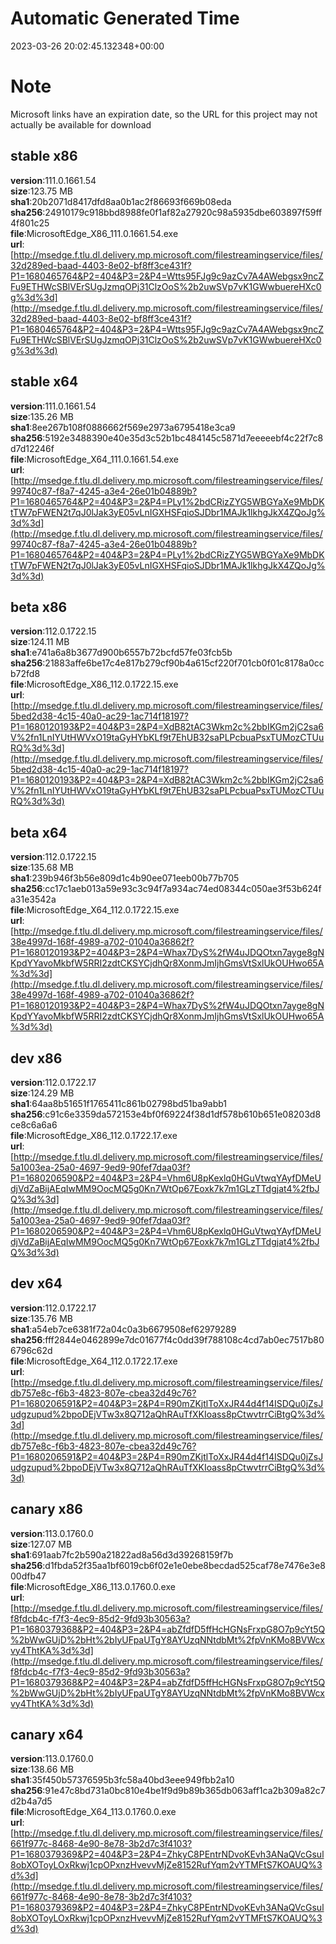 # Automatic Generated Time
2023-03-26 20:02:45.132348+00:00

# Note
Microsoft links have an expiration date, so the URL for this project may not actually be available for download

## stable x86
**version**:111.0.1661.54  
**size**:123.75 MB  
**sha1**:20b2071d8417dfd8aa0b1ac2f86693f669b08eda  
**sha256**:24910179c918bbd8988fe0f1af82a27920c98a5935dbe603897f59ff4f801c25  
**file**:MicrosoftEdge_X86_111.0.1661.54.exe  
**url**:[http://msedge.f.tlu.dl.delivery.mp.microsoft.com/filestreamingservice/files/32d289ed-baad-4403-8e02-bf8ff3ce431f?P1=1680465764&P2=404&P3=2&P4=Wtts95FJg9c9azCv7A4AWebgsx9ncZFu9ETHWcSBlVErSUgJzmqOPj31ClzOoS%2b2uwSVp7vK1GWwbuereHXc0g%3d%3d](http://msedge.f.tlu.dl.delivery.mp.microsoft.com/filestreamingservice/files/32d289ed-baad-4403-8e02-bf8ff3ce431f?P1=1680465764&P2=404&P3=2&P4=Wtts95FJg9c9azCv7A4AWebgsx9ncZFu9ETHWcSBlVErSUgJzmqOPj31ClzOoS%2b2uwSVp7vK1GWwbuereHXc0g%3d%3d)  

## stable x64
**version**:111.0.1661.54  
**size**:135.26 MB  
**sha1**:8ee267b108f0886662f569e2973a6795418e3ca9  
**sha256**:5192e3488390e40e35d3c52b1bc484145c5871d7eeeeebf4c22f7c8d7d12246f  
**file**:MicrosoftEdge_X64_111.0.1661.54.exe  
**url**:[http://msedge.f.tlu.dl.delivery.mp.microsoft.com/filestreamingservice/files/99740c87-f8a7-4245-a3e4-26e01b04889b?P1=1680465764&P2=404&P3=2&P4=PLy1%2bdCRizZYG5WBGYaXe9MbDKtTW7pFWEN2t7qJ0lJak3yE05vLnIGXHSFqioSJDbr1MAJk1lkhgJkX4ZQoJg%3d%3d](http://msedge.f.tlu.dl.delivery.mp.microsoft.com/filestreamingservice/files/99740c87-f8a7-4245-a3e4-26e01b04889b?P1=1680465764&P2=404&P3=2&P4=PLy1%2bdCRizZYG5WBGYaXe9MbDKtTW7pFWEN2t7qJ0lJak3yE05vLnIGXHSFqioSJDbr1MAJk1lkhgJkX4ZQoJg%3d%3d)  

## beta x86
**version**:112.0.1722.15  
**size**:124.11 MB  
**sha1**:e741a6a8b3677d900b6557b72bcfd57fe03fcb5b  
**sha256**:21883affe6be17c4e817b279cf90b4a615cf220f701cb0f01c8178a0ccb72fd8  
**file**:MicrosoftEdge_X86_112.0.1722.15.exe  
**url**:[http://msedge.f.tlu.dl.delivery.mp.microsoft.com/filestreamingservice/files/5bed2d38-4c15-40a0-ac29-1ac714f18197?P1=1680120193&P2=404&P3=2&P4=XdB82tAC3Wkm2c%2bbIKGm2jC2sa6V%2fn1LnIYUtHWVxO19taGyHYbKLf9t7EhUB32saPLPcbuaPsxTUMozCTUuRQ%3d%3d](http://msedge.f.tlu.dl.delivery.mp.microsoft.com/filestreamingservice/files/5bed2d38-4c15-40a0-ac29-1ac714f18197?P1=1680120193&P2=404&P3=2&P4=XdB82tAC3Wkm2c%2bbIKGm2jC2sa6V%2fn1LnIYUtHWVxO19taGyHYbKLf9t7EhUB32saPLPcbuaPsxTUMozCTUuRQ%3d%3d)  

## beta x64
**version**:112.0.1722.15  
**size**:135.68 MB  
**sha1**:239b946f3b56e809d1c4b90ee071eeb00b77b705  
**sha256**:cc17c1aeb013a59e93c3c94f7a934ac74ed08344c050ae3f53b624fa31e3542a  
**file**:MicrosoftEdge_X64_112.0.1722.15.exe  
**url**:[http://msedge.f.tlu.dl.delivery.mp.microsoft.com/filestreamingservice/files/38e4997d-168f-4989-a702-01040a36862f?P1=1680120193&P2=404&P3=2&P4=Whax7DyS%2fW4uJDQOtxn7ayge8gNKpdYYavoMkbfW5RRI2zdtCKSYCjdhQr8XonmJmIjhGmsVtSxlUkOUHwo65A%3d%3d](http://msedge.f.tlu.dl.delivery.mp.microsoft.com/filestreamingservice/files/38e4997d-168f-4989-a702-01040a36862f?P1=1680120193&P2=404&P3=2&P4=Whax7DyS%2fW4uJDQOtxn7ayge8gNKpdYYavoMkbfW5RRI2zdtCKSYCjdhQr8XonmJmIjhGmsVtSxlUkOUHwo65A%3d%3d)  

## dev x86
**version**:112.0.1722.17  
**size**:124.29 MB  
**sha1**:64aa8b51651f1765411c861b02798bd51ba9abb1  
**sha256**:c91c6e3359da572153e4bf0f69224f38d1df578b610b651e08203d8ce8c6a6a6  
**file**:MicrosoftEdge_X86_112.0.1722.17.exe  
**url**:[http://msedge.f.tlu.dl.delivery.mp.microsoft.com/filestreamingservice/files/5a1003ea-25a0-4697-9ed9-90fef7daa03f?P1=1680206590&P2=404&P3=2&P4=Vhm6U8pKexlq0HGuVtwqYAyfDMeUdjVdZaBijAEqIwMM9OocMQ5g0Kn7WtOp67Eoxk7k7m1GLzTTdgjat4%2fbJQ%3d%3d](http://msedge.f.tlu.dl.delivery.mp.microsoft.com/filestreamingservice/files/5a1003ea-25a0-4697-9ed9-90fef7daa03f?P1=1680206590&P2=404&P3=2&P4=Vhm6U8pKexlq0HGuVtwqYAyfDMeUdjVdZaBijAEqIwMM9OocMQ5g0Kn7WtOp67Eoxk7k7m1GLzTTdgjat4%2fbJQ%3d%3d)  

## dev x64
**version**:112.0.1722.17  
**size**:135.76 MB  
**sha1**:a54eb7ce6381f72a04c0a3b6679508ef62979289  
**sha256**:fff2844e0462899e7dc01677f4c0dd39f788108c4cd7ab0ec7517b806796c62d  
**file**:MicrosoftEdge_X64_112.0.1722.17.exe  
**url**:[http://msedge.f.tlu.dl.delivery.mp.microsoft.com/filestreamingservice/files/db757e8c-f6b3-4823-807e-cbea32d49c76?P1=1680206591&P2=404&P3=2&P4=R90mZKjtlToXxJR44d4f14ISDQu0jZsJudgzupud%2bpoDEjVTw3x8Q712aQhRAuTfXKIoass8pCtwvtrrCiBtgQ%3d%3d](http://msedge.f.tlu.dl.delivery.mp.microsoft.com/filestreamingservice/files/db757e8c-f6b3-4823-807e-cbea32d49c76?P1=1680206591&P2=404&P3=2&P4=R90mZKjtlToXxJR44d4f14ISDQu0jZsJudgzupud%2bpoDEjVTw3x8Q712aQhRAuTfXKIoass8pCtwvtrrCiBtgQ%3d%3d)  

## canary x86
**version**:113.0.1760.0  
**size**:127.07 MB  
**sha1**:691aab7fc2b590a21822ad8a56d3d39268159f7b  
**sha256**:d1fbda52f35aa1bf6019cb6f02e1e0ebe8becdad525caf78e7476e3e800dfb47  
**file**:MicrosoftEdge_X86_113.0.1760.0.exe  
**url**:[http://msedge.f.tlu.dl.delivery.mp.microsoft.com/filestreamingservice/files/f8fdcb4c-f7f3-4ec9-85d2-9fd93b30563a?P1=1680379368&P2=404&P3=2&P4=abZfdfD5ffHcHGNsFrxpG8O7p9cYt5Q%2bWwGUjD%2bHt%2bIyUFpaUTgY8AYUzqNNtdbMt%2fpVnKMo8BVWcxvy4ThtKA%3d%3d](http://msedge.f.tlu.dl.delivery.mp.microsoft.com/filestreamingservice/files/f8fdcb4c-f7f3-4ec9-85d2-9fd93b30563a?P1=1680379368&P2=404&P3=2&P4=abZfdfD5ffHcHGNsFrxpG8O7p9cYt5Q%2bWwGUjD%2bHt%2bIyUFpaUTgY8AYUzqNNtdbMt%2fpVnKMo8BVWcxvy4ThtKA%3d%3d)  

## canary x64
**version**:113.0.1760.0  
**size**:138.66 MB  
**sha1**:35f450b57376595b3fc58a40bd3eee949fbb2a10  
**sha256**:91e47c8bd731a0bc810e4be1f9d9b89b365db063aff1ca2b309a82c7d2b4a7d5  
**file**:MicrosoftEdge_X64_113.0.1760.0.exe  
**url**:[http://msedge.f.tlu.dl.delivery.mp.microsoft.com/filestreamingservice/files/661f977c-8468-4e90-8e78-3b2d7c3f4103?P1=1680379369&P2=404&P3=2&P4=ZhkyC8PEntrNDvoKEvh3ANaQVcGsul8obXOToyLOxRkwj1cpOPxnzHvevvMjZe8152RufYqm2vYTMFtS7KOAUQ%3d%3d](http://msedge.f.tlu.dl.delivery.mp.microsoft.com/filestreamingservice/files/661f977c-8468-4e90-8e78-3b2d7c3f4103?P1=1680379369&P2=404&P3=2&P4=ZhkyC8PEntrNDvoKEvh3ANaQVcGsul8obXOToyLOxRkwj1cpOPxnzHvevvMjZe8152RufYqm2vYTMFtS7KOAUQ%3d%3d)  

